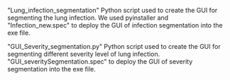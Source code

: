 "Lung_infection_segmentation" Python script used to create the GUI for segmenting the lung infection.
We used pyinstaller and "Infection_new.spec" to deploy the GUI of infection segmentation into the exe file.

"GUI_Severity_segmentation.py" Python script used to create the GUI for segmenting different severity level of lung infection.
"GUI_severitySegmentation.spec" to deploy the GUI of severity segmentation into the exe file.


